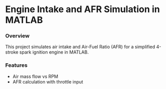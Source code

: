 # Engine Intake and AFR Simulation in MATLAB

### Overview
This project simulates air intake and Air-Fuel Ratio (AFR) for a simplified 4-stroke spark ignition engine in MATLAB.

### Features
- Air mass flow vs RPM
- AFR calculation with throttle input

